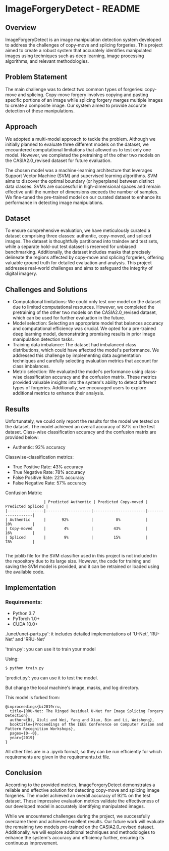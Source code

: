 # ImageForgeryDetect - README

## Overview
ImageForgeryDetect is an image manipulation detection system developed to address the challenges of copy-move and splicing forgeries. This project aimed to create a robust system that accurately identifies manipulated images using techniques such as deep learning, image processing algorithms, and relevant methodologies.

## Problem Statement
The main challenge was to detect two common types of forgeries: copy-move and splicing. Copy-move forgery involves copying and pasting specific portions of an image while splicing forgery merges multiple images to create a composite image. Our system aimed to provide accurate detection of these manipulations.

## Approach
We adopted a multi-model approach to tackle the problem. Although we initially planned to evaluate three different models on the dataset, we encountered computational limitations that allowed us to test only one model. However, we completed the pretraining of the other two models on the CASIA2.0_revised dataset for future evaluation.

The chosen model was a machine-learning architecture that leverages Support Vector Machine (SVM) and supervised learning algorithms. SVM aims to discover the optimal boundary (or hyperplane) between distinct data classes. SVMs are successful in high-dimensional spaces and remain effective until the number of dimensions exceeds the number of samples. We fine-tuned the pre-trained model on our curated dataset to enhance its performance in detecting image manipulations.

## Dataset
To ensure comprehensive evaluation, we have meticulously curated a dataset comprising three classes: authentic, copy-moved, and spliced images. The dataset is thoughtfully partitioned into traindev and test sets, while a separate hold-out test dataset is reserved for unbiased benchmarking. Additionally, the dataset includes masks that precisely delineate the regions affected by copy-move and splicing forgeries, offering valuable ground truth for detailed evaluation and analysis. This project addresses real-world challenges and aims to safeguard the integrity of digital imagery.

## Challenges and Solutions
- Computational limitations: We could only test one model on the dataset due to limited computational resources. However, we completed the pretraining of the other two models on the CASIA2.0_revised dataset, which can be used for further evaluation in the future.
- Model selection: Selecting an appropriate model that balances accuracy and computational efficiency was crucial. We opted for a pre-trained deep learning model, demonstrating promising results in prior image manipulation detection tasks.
- Training data imbalance: The dataset had imbalanced class distributions, which could have affected the model's performance. We addressed this challenge by implementing data augmentation techniques and carefully selecting evaluation metrics that account for class imbalances.
- Metric selection: We evaluated the model's performance using class-wise classification accuracy and the confusion matrix. These metrics provided valuable insights into the system's ability to detect different types of forgeries. Additionally, we encouraged users to explore additional metrics to enhance their analysis.

## Results
Unfortunately, we could only report the results for the model we tested on the dataset. The model achieved an overall accuracy of 87% on the test dataset. Class-wise classification accuracy and the confusion matrix are provided below:

- Authentic: 92% accuracy 

Classwise-classification metrics: 

- True Positive Rate: 43% accuracy
- True Negative Rate: 78% accuracy
- False Positive Rate: 22% accuracy
- False Negative Rate: 57% accuracy
  
Confusion Matrix:
```
                 | Predicted Authentic | Predicted Copy-moved | Predicted Spliced |
|----------------|--------------------|-----------------------|-------------------|
| Authentic      |       92%          |          8%           |       10%         |
| Copy-moved     |        4%          |         43%           |       16%         |
| Spliced        |        9%          |         15%           |       78%         |


```

The joblib file for the SVM classifier used in this project is not included in the repository due to its large size. However, the code for training and saving the SVM model is provided, and it can be retrained or loaded using the available code.

## Implementation

### Requirements: 
- Python 3.7
- PyTorch 1.0+
- CUDA 10.0+

./unet/unet-parts.py': it includes detailed implementations of 'U-Net', 'RU-Net' and 'RRU-Net'

'train.py': you can use it to train your model

Using:
```bash
$ python train.py
```
'predict.py': you can use it to test the model.

But change the local machine's image, masks, and log directory.

This model is forked from:
```citation
@inproceedings{bi2019rru,
  title={RRU-Net: The Ringed Residual U-Net for Image Splicing Forgery Detection},
  author={Bi, Xiuli and Wei, Yang and Xiao, Bin and Li, Weisheng},
  booktitle={Proceedings of the IEEE Conference on Computer Vision and Pattern Recognition Workshops},
  pages={0--0},
  year={2019}
}
```
All other files are in a .ipynb format, so they can be run efficiently for which requirements are given in the requirements.txt file. 

## Conclusion
According to the provided metrics, ImageForgeryDetect demonstrates a reliable and effective solution for detecting copy-move and splicing image forgeries. The model achieved an overall accuracy of 92% on the test dataset. These impressive evaluation metrics validate the effectiveness of our developed model in accurately identifying manipulated images.

While we encountered challenges during the project, we successfully overcame them and achieved excellent results. Our future work will evaluate the remaining two models pre-trained on the CASIA2.0_revised dataset. Additionally, we will explore additional techniques and methodologies to enhance the system's accuracy and efficiency further, ensuring its continuous improvement.
